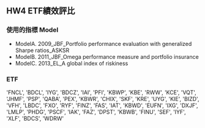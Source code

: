 ## HW4 ETF績效評比

### 使用的指標 Model
* ModelA. 2009_JBF_Portfolio performance evaluation with generalized Sharpe ratios_ASKSR
* ModelB. 2011_JBF_Omega performance measure and portfolio insurance
* ModelC. 2013_EL_A global index of riskiness

### ETF
'FNCL', 'BDCL', 'IYG', 'BDCZ', 'IAI', 'PFI', 'KBWP', 'KBE', 'RWW',
'KCE', 'VQT', 'JHMF', 'PSP', 'QABA', 'PEX', 'KBWR', 'CHIX', 'SKF',
'KRE', 'UYG', 'KIE', 'BIZD', 'VFH', 'LBDC', 'FXO', 'RYF', 'FINZ', 'FAS',
'IAT', 'KBWD', 'EUFN', 'IXG', 'DXJF', 'LMLP', 'PHDG', 'PSCF', 'IAK',
'FAZ', 'DPST', 'KBWB', 'FINU', 'SEF', 'IYF', 'XLF', 'BDCS', 'WDRW'
